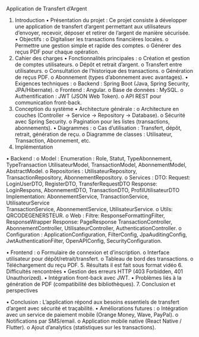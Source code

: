 Application de Transfert d’Argent
1. Introduction
•	Présentation du projet :
Ce projet consiste à développer une application de transfert d’argent permettant aux utilisateurs d’envoyer, recevoir, déposer et retirer de l’argent de manière sécurisée.
•	Objectifs :
o	Digitaliser les transactions financières locales.
o	Permettre une gestion simple et rapide des comptes.
o	Générer des reçus PDF pour chaque opération.
2. Cahier des charges
•	Fonctionnalités principales :
o	Création et gestion de comptes utilisateurs.
o	Dépôt et retrait d’argent.
o	Transfert entre utilisateurs.
o	Consultation de l’historique des transactions.
o	Génération de reçus PDF.
o	Abonnement (types d’abonnement avec avantages).
•	Exigences techniques :
o	Backend : Spring Boot (Java, Spring Security, JPA/Hibernate).
o	Frontend :  Angular.
o	Base de données : MySQL.
o	Authentification : JWT (JSON Web Token).
o	API REST pour communication front-back.
3. Conception du système
•	Architecture générale :
o	Architecture en couches (Controller → Service → Repository → Database).
o	Sécurité avec Spring Security.
o	Pagination pour les listes (transactions, abonnements).
•	Diagrammes :
o	Cas d’utilisation : Transfert, dépôt, retrait, génération de reçu.
o	Diagramme de classes : Utilisateur, Transaction, Abonnement, etc.
4. Implémentation

•	Backend :
o	Model :
       Enumeration : Role, Statut, TypeAbonnement, TypeTransaction
 UtilisateurModel, TransactionModel, AbonnementModel, AbstractModel.
o	Repositories : UtilisateurRepository, TransactionRepository, AbonnementRepository.
o	Services :
          DTO: Request: LoginUserDTO, RegisterDTO, TransferRequestDTO
         Response: LoginRespons, AbonnementDTO, TransactionDTO, ProfilUtilisateurDTO  
         Implementation: AbonnementService, TransactionService, UtilisateurService        
 TransactionService, AbonnementService, UtilisateurService.
o	Utils: QRCODEGENERSTEUR.
o	Web :
     Filtre: ResponseFormattingFilter, ResponseWrapper
     Response: PageResponse
 TransactionController, AbonnementController, UtilisateurController, AuthenticationController.
o	Configuration :
                ApplicationConfiguration, FilterConfig,
               JpaAuditingConfig, JwtAuthenticationFilter, OpenAPIConfig, SecurityConfiguration.
            
•	Frontend :
o	Formulaire de connexion et d’inscription.
o	Interface utilisateur pour dépôt/retrait/transfert.
o	Tableau de bord des transactions.
o	Téléchargement du reçu PDF.
5. Résultats 
il est fait sous format vidéo
6. Difficultés rencontrées
•	Gestion des erreurs HTTP (403 Forbidden, 401 Unauthorized).
•	Intégration front-back avec JWT.
•	Problèmes liés à la génération de PDF (compatibilité des bibliothèques).
7. Conclusion et perspectives

•	Conclusion :
L’application répond aux besoins essentiels de transfert d’argent avec sécurité et traçabilité.
•	Améliorations futures :
o	Intégration avec un service de paiement mobile (Orange Money, Wave, PayPal).
o	Notifications par SMS/email.
o	Application mobile native (React Native / Flutter).
o	Ajout d’analytics (statistiques sur les transactions).
